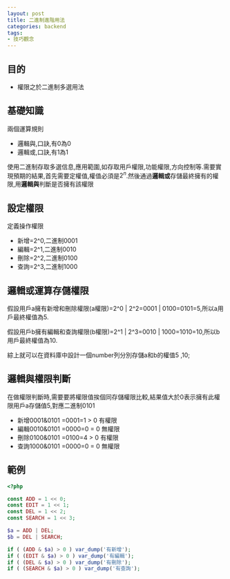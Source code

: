 ```yaml
---
layout: post
title: 二進制進階用法
categories: backend
tags:
- 技巧觀念
---
```

## 目的 ##

 - 權限之於二進制多選用法

 <!-- more -->
 
## 基礎知識 ##

兩個運算規則

 - 邏輯與,口訣,有0為0
 - 邏輯或,口訣,有1為1
 
使用二進制存取多選信息,應用範圍,如存取用戶權限,功能權限,方向控制等.需要實現預期的結果,首先需要定權值,權值必須是$2^n$.然後通過**邏輯或**存儲最終擁有的權限,用**邏輯與**判斷是否擁有該權限

## 設定權限 ##

定義操作權限

 - 新增=2^0,二進制0001
 - 編輯=2^1,二進制0010
 - 刪除=2^2,二進制0100
 - 查詢=2^3,二進制1000
 
## 邏輯或運算存儲權限 ##

假設用戶a擁有新增和刪除權限(a權限)=2^0 | 2^2=0001 | 0100=0101=5,所以a用戶最終權值為5.

假設用戶b擁有編輯和查詢權限(b權限)=2^1 | 2^3=0010 | 1000=1010=10,所以b用戶最終權值為10.

綜上就可以在資料庫中設計一個number列分別存儲a和b的權值5 ,10;

## 邏輯與權限判斷 ##

在做權限判斷時,需要要將權限值挨個同存儲權限比較,結果值大於0表示擁有此權限用戶a存儲值5,對應二進制0101

 - 新增0001&0101 =0001=1 > 0 有權限
 - 編輯0010&0101 =0000=0 = 0 無權限
 - 刪除0100&0101 =0100=4 > 0 有權限
 - 查詢1000&0101 =0000=0 = 0 無權限

## 範例 ##
```php
<?php

const ADD = 1 << 0;
const EDIT = 1 << 1;
const DEL = 1 << 2;
const SEARCH = 1 << 3;

$a = ADD | DEL;
$b = DEL | SEARCH;

if ( (ADD & $a) > 0 ) var_dump('有新增');
if ( (EDIT & $a) > 0 ) var_dump('有編輯');
if ( (DEL & $a) > 0 ) var_dump('有刪除');
if ( (SEARCH & $a) > 0 ) var_dump('有查詢');
```